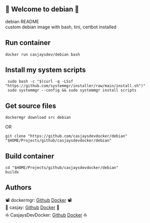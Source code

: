 ## 👋 Welcome to debian 🚀  

debian README  
custom debian image with bash, tini, certbot installed  
  
## Run container

```shell
docker run casjaysdev/debian bash
```
  
  
## Install my system scripts  

```shell
 sudo bash -c "$(curl -q -LSsf "https://github.com/systemmgr/installer/raw/main/install.sh")"
 sudo systemmgr --config && sudo systemmgr install scripts  
```

## Get source files  

```shell
dockermgr download src debian
```

OR

```shell
git clone "https://github.com/casjaysdevdocker/debian" "$HOME/Projects/github/casjaysdevdocker/debian"
```

## Build container  

```shell
cd "$HOME/Projects/github/casjaysdevdocker/debian"
buildx 
```

## Authors  

📽 dockermgr: [Github](https://github.com/dockermgr) [Docker](https://hub.docker.com/r/casjaysdevdocker) 📽  
🤖 casjay: [Github](https://github.com/casjay) [Docker](https://hub.docker.com/r/casjay) 🤖  
⛵ CasjaysDevDocker: [Github](https://github.com/casjaysdevdocker) [Docker](https://hub.docker.com/r/casjaysdevdocker) ⛵  
